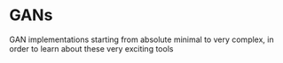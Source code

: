 # GANs
GAN implementations starting from absolute minimal to very complex, in order to learn about these very exciting tools
